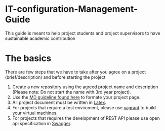 # IT-configuration-Management-Guide
This guide is meant to help project students and project supervisors to have sustainable academic contribution

# The basics
There are few steps that we have to take after you agree on a project (brief/description) and before starting the project 

1. Create a new repository using the agreed project name and description (Please note: Do not start the name with 3rd year project). 
2. Use the [MD guideline found here](https://help.github.com/en/articles/basic-writing-and-formatting-syntax) to formate your project page.
3. All project document must be written in [Latex](https://www.latex-project.org/).
4. For projects that require a test enviroment, please use [vagrant](https://www.vagrantup.com/) to build your virtual machines.
5. For projects that requires the development of REST API please use open api specification in [Swagger](https://swagger.io/).
